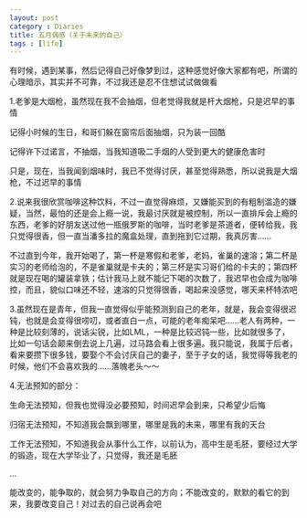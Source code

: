 ```yaml
---
layout: post
category : Diaries
title: 五月偶感（关于未来的自己）
tags : [life]
---
```



有时候，遇到某事，然后记得自己好像梦到过，这种感觉好像大家都有吧，所谓的心理暗示，其实并不可靠，不过我还是忍不住想试试做做看

 

1.老爹是大烟枪，虽然现在我不会抽烟，但老觉得我就是杆大烟枪，只是迟早的事情

 

记得小时候的生日，和哥们躲在窗帘后面抽烟，只为装一回酷

 

记得许下过诺言，不抽烟，当我知道吸二手烟的人受到更大的健康危害时

 

只是，现在，当我闻到烟味时，我已不觉得讨厌，甚至觉得熟悉，所以说我是大烟枪，不过迟早的事情

 

2.说来我很欣赏咖啡这种饮料，不过一直觉得麻烦，又嫌能买到的有粗制滥造的嫌疑，当然，最怕的还是会上瘾一说，我最讨厌就是被控制，所以一直排斥会上瘾的东西，老爹的好朋友送过他一瓶俄罗斯的咖啡，当时老爹是茶道者，便转给我，我只觉得很香，但一直当潘多拉的魔盒处理，直到拖到它过期，我真厉害……

 

不过直到今年，我开始喝了，第一杯是寒假和老爹，老妈，雀巢的速溶；第二杯是实习的老师给泡的，不是雀巢就是卡夫的；第三杯是实习哥们给的卡夫的；第四杯就是现在喝的罐装拿铁；估计我马上就不能记下喝的次数了，我迟早也会成为咖啡控，而且，貌似口味还不轻，速溶的只觉得很香，喝起来没感觉，哪天来杯特浓吧

 

3.虽然现在是青年，但我一直觉得似乎能预测到自己的老年，就是，我会变得很迟钝，也就是会变得很唠叨，或者直白一点，可能的老年痴呆吧……老人有两种，一种是比较刻薄的，说话尖锐，比如LML，一种是比较迟钝一些，比如就很多了，比如一句话会颠来倒去说上几遍，过马路会看上很多遍。我只能说，我属于后者，看来要攒下很多钱，要娶个不会讨厌自己的妻子，至于子女的话，我觉得等我老的时候，他们不会喜欢我的……落魄老头～～

 

4.无法预知的部分：

 

生命无法预知，但我也觉得没必要预知，时间迟早会到来，只希望少后悔

 

归宿无法预知，不知道我会飘到哪里，哪里是我的未来，哪里有我的天台

 

工作无法预知，不知道我会从事什么工作，以前认为，高中生是毛胚，要经过大学的锻造，现在大学毕业了，只觉得，我还是毛胚

 

...


 
能改变的，能争取的，就会努力争取自己的方向；不能改变的，默默的看它的到来，我要改变自己！对过去的自己说再会吧